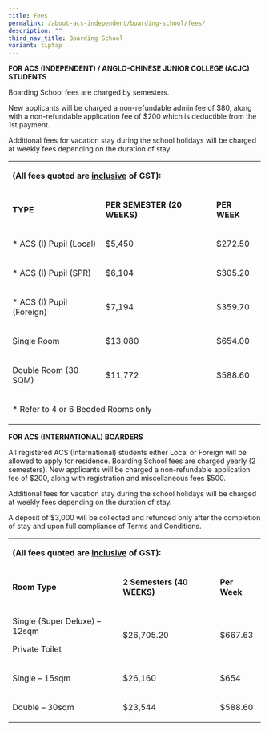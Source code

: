 ```yaml
---
title: Fees
permalink: /about-acs-independent/boarding-school/fees/
description: ""
third_nav_title: Boarding School
variant: tiptap
---
```

<p><strong>FOR ACS (INDEPENDENT) / ANGLO-CHINESE JUNIOR COLLEGE (ACJC) STUDENTS</strong>
</p>
<p>Boarding School fees are charged by semesters.</p>
<p>New applicants will be charged a non-refundable admin fee of $80, along
with a non-refundable application fee of $200 which is deductible from
the 1st&nbsp;payment.</p>
<p>Additional fees for vacation stay during the school holidays will be charged
at weekly fees depending on the duration of stay.</p>
<table style="minWidth: 75px">
<colgroup>
<col>
<col>
<col>
</colgroup>
<tbody>
<tr>
<td rowspan="1" colspan="3">
<p><strong>(All fees quoted are&nbsp;<u>inclusive</u>&nbsp;of GST):</strong>
</p>
</td>
</tr>
<tr>
<td rowspan="1" colspan="1">
<p><strong>TYPE</strong>
</p>
</td>
<td rowspan="1" colspan="1">
<p><strong>PER SEMESTER (20 WEEKS)</strong>
</p>
</td>
<td rowspan="1" colspan="1">
<p><strong>PER WEEK</strong>
</p>
</td>
</tr>
<tr>
<td rowspan="1" colspan="1">
<p>* ACS (I) Pupil (Local)</p>
</td>
<td rowspan="1" colspan="1">
<p>$5,450</p>
</td>
<td rowspan="1" colspan="1">
<p>$272.50</p>
</td>
</tr>
<tr>
<td rowspan="1" colspan="1">
<p>* ACS (I) Pupil (SPR)</p>
</td>
<td rowspan="1" colspan="1">
<p>$6,104</p>
</td>
<td rowspan="1" colspan="1">
<p>$305.20</p>
</td>
</tr>
<tr>
<td rowspan="1" colspan="1">
<p>* ACS (I) Pupil (Foreign)</p>
</td>
<td rowspan="1" colspan="1">
<p>$7,194</p>
</td>
<td rowspan="1" colspan="1">
<p>$359.70</p>
</td>
</tr>
<tr>
<td rowspan="1" colspan="1">
<p>Single Room</p>
</td>
<td rowspan="1" colspan="1">
<p>$13,080</p>
</td>
<td rowspan="1" colspan="1">
<p>$654.00</p>
</td>
</tr>
<tr>
<td rowspan="1" colspan="1">
<p>Double Room (30 SQM)</p>
</td>
<td rowspan="1" colspan="1">
<p>$11,772</p>
</td>
<td rowspan="1" colspan="1">
<p>$588.60</p>
</td>
</tr>
<tr>
<td rowspan="1" colspan="3">
<p>* Refer to 4 or 6 Bedded Rooms only</p>
</td>
</tr>
</tbody>
</table>
<p><strong>FOR ACS (INTERNATIONAL) BOARDERS</strong>
</p>
<p>All registered ACS (International) students either Local or Foreign will
be allowed to apply for residence. Boarding School fees are charged yearly
(2 semesters). New applicants will be charged a non-refundable application
fee of $200, along with registration and miscellaneous fees $500.</p>
<p>Additional fees for vacation stay during the school holidays will be charged
at weekly fees depending on the duration of stay.</p>
<p>A deposit of $3,000 will be collected and refunded only after the completion
of stay and upon full compliance of Terms and Conditions.</p>
<table style="minWidth: 75px">
<colgroup>
<col>
<col>
<col>
</colgroup>
<tbody>
<tr>
<td rowspan="1" colspan="3">
<p><strong>(All fees quoted are&nbsp;<u>inclusive</u>&nbsp;of GST):</strong>
</p>
</td>
</tr>
<tr>
<td rowspan="1" colspan="1">
<p><strong>Room Type</strong>
</p>
</td>
<td rowspan="1" colspan="1">
<p><strong>2 Semesters (40 WEEKS)</strong>
</p>
</td>
<td rowspan="1" colspan="1">
<p><strong>Per Week</strong>
</p>
</td>
</tr>
<tr>
<td rowspan="3" colspan="1">
<p>Single (Super Deluxe) – 12sqm&nbsp;</p>
<p>Private Toilet</p>
</td>
<td rowspan="3" colspan="1">
<p>$26,705.20</p>
</td>
<td rowspan="3" colspan="1">
<p>$667.63</p>
</td>
</tr>
<tr></tr>
<tr></tr>
<tr>
<td rowspan="1" colspan="1">
<p>Single – 15sqm</p>
</td>
<td rowspan="1" colspan="1">
<p>$26,160</p>
</td>
<td rowspan="1" colspan="1">
<p>$654</p>
</td>
</tr>
<tr>
<td rowspan="1" colspan="1">
<p>Double – 30sqm</p>
</td>
<td rowspan="1" colspan="1">
<p>$23,544</p>
</td>
<td rowspan="1" colspan="1">
<p>$588.60</p>
</td>
</tr>
</tbody>
</table>
<p></p>